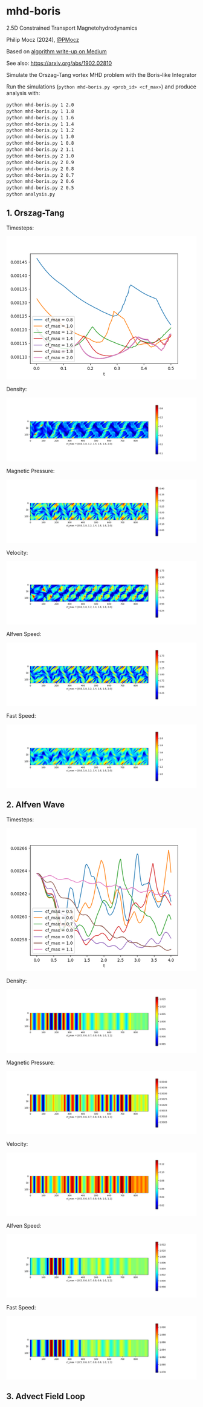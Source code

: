 # mhd-boris
2.5D Constrained Transport Magnetohydrodynamics

Philip Mocz (2024), [@PMocz](https://twitter.com/PMocz)

Based on 
[algorithm write-up on Medium](https://levelup.gitconnected.com/create-your-own-constrained-transport-magnetohydrodynamics-simulation-with-python-276f787f537d)

See also: https://arxiv.org/abs/1902.02810

Simulate the Orszag-Tang vortex MHD problem
with the Boris-like Integrator

Run the simulations (`python mhd-boris.py <prob_id> <cf_max>`) and produce analysis with:

```bash
python mhd-boris.py 1 2.0
python mhd-boris.py 1 1.8
python mhd-boris.py 1 1.6
python mhd-boris.py 1 1.4
python mhd-boris.py 1 1.2
python mhd-boris.py 1 1.0
python mhd-boris.py 1 0.8
python mhd-boris.py 2 1.1
python mhd-boris.py 2 1.0
python mhd-boris.py 2 0.9
python mhd-boris.py 2 0.8
python mhd-boris.py 2 0.7
python mhd-boris.py 2 0.6
python mhd-boris.py 2 0.5
python analysis.py
```


## 1. Orszag-Tang

Timesteps:

![Analysis1](./p1_dt.png)


Density:

![Analysis2](./p1_rho.png)

Magnetic Pressure:

![Analysis3](./p1_P_B.png)

Velocity:

![Analysis4](./p1_v.png)

Alfven Speed: 

![Analysis5](./p1_ca.png)

Fast Speed:

![Analysis6](./p1_cf.png)


## 2. Alfven Wave

Timesteps:

![Analysis1](./p2_dt.png)


Density:

![Analysis2](./p2_rho.png)

Magnetic Pressure:

![Analysis3](./p2_P_B.png)

Velocity:

![Analysis4](./p2_v.png)

Alfven Speed: 

![Analysis5](./p2_ca.png)

Fast Speed:

![Analysis6](./p2_cf.png)


## 3. Advect Field Loop

